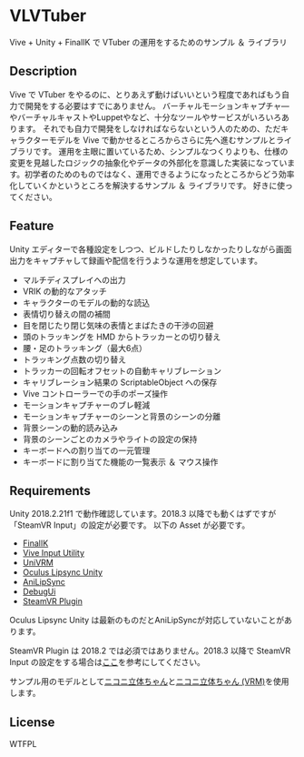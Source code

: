 # VLVTuber
Vive + Unity + FinalIK で VTuber の運用をするためのサンプル ＆ ライブラリ

## Description
Vive で VTuber をやるのに、とりあえず動けばいいという程度であればもう自力で開発をする必要はすでにありません。
バーチャルモーションキャプチャ―やバーチャルキャストやLuppetやなど、十分なツールやサービスがいろいろあります。
それでも自力で開発をしなければならないという人のための、ただキャラクターモデルを Vive で動かせるところからさらに先へ進むサンプルとライブラリです。
運用を主眼に置いているため、シンプルなつくりよりも、仕様の変更を見越したロジックの抽象化やデータの外部化を意識した実装になっています。初学者のためのものではなく、運用できるようになったところからどう効率化していくかというところを解決するサンプル ＆ ライブラリです。
好きに使ってください。

## Feature
Unity エディターで各種設定をしつつ、ビルドしたりしなかったりしながら画面出力をキャプチャして録画や配信を行うような運用を想定しています。
- マルチディスプレイへの出力
- VRIK の動的なアタッチ
- キャラクターのモデルの動的な読込
- 表情切り替えの間の補間
- 目を閉じたり閉じ気味の表情とまばたきの干渉の回避
- 頭のトラッキングを HMD からトラッカーとの切り替え
- 腰・足のトラッキング（最大6点）
- トラッキング点数の切り替え
- トラッカーの回転オフセットの自動キャリブレーション
- キャリブレーション結果の ScriptableObject への保存
- Vive コントローラーでの手のポーズ操作
- モーションキャプチャーのブレ軽減
- モーションキャプチャーのシーンと背景のシーンの分離
- 背景シーンの動的読み込み
- 背景のシーンごとのカメラやライトの設定の保持
- キーボードへの割り当ての一元管理
- キーボードに割り当てた機能の一覧表示 ＆ マウス操作

## Requirements
Unity 2018.2.21f1 で動作確認しています。2018.3 以降でも動くはずですが「SteamVR Input」の設定が必要です。
以下の Asset が必要です。
- [FinalIK](https://assetstore.unity.com/packages/tools/animation/final-ik-14290)
- [Vive Input Utility](https://github.com/ViveSoftware/ViveInputUtility-Unity)
- [UniVRM](https://github.com/vrm-c/UniVRM)
- [Oculus Lipsync Unity](https://developer.oculus.com/downloads/package/oculus-lipsync-unity)
- [AniLipSync](https://github.com/XVI/AniLipSync)
- [DebugUi](https://github.com/hiryma/UnitySamples/tree/master/DebugUi)
- [SteamVR Plugin](https://assetstore.unity.com/packages/tools/integration/steamvr-plugin-32647)

Oculus Lipsync Unity は最新のものだとAniLipSyncが対応していないことがあります。

SteamVR Plugin は 2018.2 では必須ではありません。2018.3 以降で SteamVR Input の設定をする場合は[ここ](https://github.com/ViveSoftware/ViveInputUtility-Unity/wiki/SteamVR-Input-System-Compatibility)を参考にしてください。

サンプル用のモデルとして[ニコニ立体ちゃん](https://3d.nicovideo.jp/works/td14712)と[ニコニ立体ちゃん (VRM)](https://3d.nicovideo.jp/works/td32797)を使用します。

## License
WTFPL
